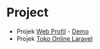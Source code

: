 # Project

- Projek <a href="https://github.com/jefriwahyu/webprofile_project">Web Profil</a> - <a href="https://jefriwahyu.github.io/webprofile_project/">Demo</a>
- Projek <a href="https://github.com/jefriwahyu/tokonline_laravel">Toko Online Laravel</a>
